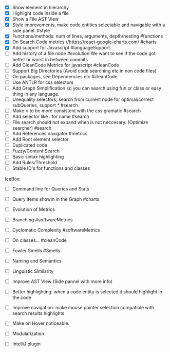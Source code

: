 -[x] Show element in hierarchy
-[x] Highlight code inside a file
-[x] Show a File AST View
-[x] Style improvements, make code entities selectable and navigable with a side panel. #style
-[x] Functions/methods: num of lines, arguments, depth/nesting #functions
-[x] On Search Code metrics //https://react-google-charts.com/ #charts
-[x] Add support for Javascript #languageSupport
-[ ] Add history of a file node #evolution
     We want to see if the code got better or worst in between commits
-[ ] Add CleanCode Metrics for javascript #cleanCode
-[ ] Support Big Directories (Avoid code searching etc in non code files)
-[ ] On packages, see Dependencies etc #cleanCode
-[ ] Use ANTLR for css selectors
-[ ] Add Graph Simplification so you can search using fun or class or easy thing in any language.
-[ ] Unequality selectors, search from current node for optimal/correct subQueries, support * #search
-[ ] Make > to be more consistent with the css gramatic #search
-[ ] Add selector like . for name #search
-[ ] File search should not expand when is not neccesary. (Optimize searcher) #search
-[ ] Add References navigator #metrics
-[ ] Add  Root element selector
-[ ] Duplicated code
-[ ] Fuzzy/Content Search
-[ ] Basic sintax highlighting
-[ ] Add Rules/Threshold
-[ ] Stable ID's for functions and classes

IceBox:
-[ ] Command line for Queries and Stats
-[ ] Query items showin in the Graph #charts
-[ ] Evolution of Metrics
-[ ] Branching #softwareMetrics
-[ ] Cyclomatic Complexity #softwareMetrics
-[ ] On classes... #cleanCode
-[ ] Fowler Smells #Smells
-[ ] Naming and Semantics
-[ ] Linguistic Similarity
-[ ] Improve AST View (Side pannel with more info)
-[ ] Better highlighting: when a code entity is selected it should highlight in the code
-[ ] Improve navigation: make mouse pointer selection compatible with search results highlights
-[ ] Make on Hover noticeable.
-[ ] Modularization
-[ ] IntelliJ plugin


